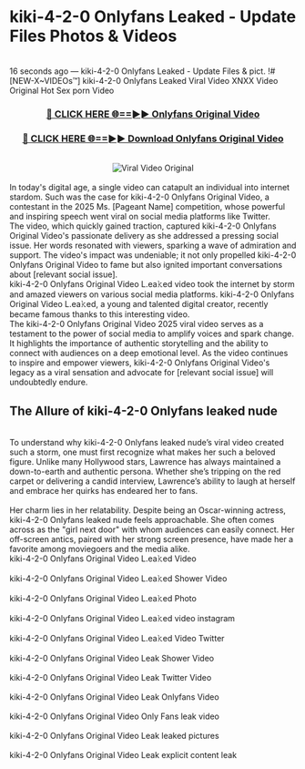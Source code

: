 # kiki-4-2-0 Onlyfans Leaked - Update Files Photos & Videos 
<br>
16 seconds ago — kiki-4-2-0 Onlyfans Leaked - Update Files & pict. !#[NEW-X~VIDEOs™] kiki-4-2-0 Onlyfans Leaked Viral Video XNXX Video Original Hot Sex porn Video
<br>
<div align="center">
<h3><a href="http://freeplayer.one?title=kiki-4-2-0&ref=25OR" rel="nofollow">🔴 CLICK HERE 🌐==►► Onlyfans Original Video</a></h3>
<h3><a href="http://freeplayer.one?title=kiki-4-2-0&ref=25OR" rel="nofollow">🔴 CLICK HERE 🌐==►► Download Onlyfans Original Video</a></h3>
<br>
<a href="http://freeplayer.one?title=kiki-4-2-0&ref=25OR" rel="nofollow" data-target="animated-image.originalLink"><img src="https://i.ibb.co.com/xMMVF88/686577567.gif" alt="Viral Video Original" style="max-width: 100%; display: inline-block;" data-target="animated-image.originalImage"></a>
</div>
<br>
In today's digital age, a single video can catapult an individual into internet stardom. Such was the case for kiki-4-2-0 Onlyfans Original Video, a contestant in the 2025 Ms. [Pageant Name] competition, whose powerful and inspiring speech went viral on social media platforms like Twitter.
<br>
The video, which quickly gained traction, captured kiki-4-2-0 Onlyfans Original Video's passionate delivery as she addressed a pressing social issue. Her words resonated with viewers, sparking a wave of admiration and support. The video's impact was undeniable; it not only propelled kiki-4-2-0 Onlyfans Original Video to fame but also ignited important conversations about [relevant social issue].
<br>
kiki-4-2-0 Onlyfans Original Video L.ea𝚔ed video took the internet by storm and amazed viewers on various social media platforms. kiki-4-2-0 Onlyfans Original Video L.ea𝚔ed, a young and talented digital creator, recently became famous thanks to this interesting video.
<br>
The kiki-4-2-0 Onlyfans Original Video 2025 viral video serves as a testament to the power of social media to amplify voices and spark change. It highlights the importance of authentic storytelling and the ability to connect with audiences on a deep emotional level. As the video continues to inspire and empower viewers, kiki-4-2-0 Onlyfans Original Video's legacy as a viral sensation and advocate for [relevant social issue] will undoubtedly endure.
<br>
<h2>The Allure of kiki-4-2-0 Onlyfans leaked nude</h2>
<br>
To understand why kiki-4-2-0 Onlyfans leaked nude’s viral video created such a storm, one must first recognize what makes her such a beloved figure. Unlike many Hollywood stars, Lawrence has always maintained a down-to-earth and authentic persona. Whether she’s tripping on the red carpet or delivering a candid interview, Lawrence’s ability to laugh at herself and embrace her quirks has endeared her to fans.
<br><br>
Her charm lies in her relatability. Despite being an Oscar-winning actress, kiki-4-2-0 Onlyfans leaked nude feels approachable. She often comes across as the "girl next door" with whom audiences can easily connect. Her off-screen antics, paired with her strong screen presence, have made her a favorite among moviegoers and the media alike.
<br>
kiki-4-2-0 Onlyfans Original Video L.ea𝚔ed Video
<br><br>
kiki-4-2-0 Onlyfans Original Video L.ea𝚔ed Shower Video
<br><br>
kiki-4-2-0 Onlyfans Original Video L.ea𝚔ed Photo
<br><br>
kiki-4-2-0 Onlyfans Original Video L.ea𝚔ed video instagram
<br><br>
kiki-4-2-0 Onlyfans Original Video L.ea𝚔ed Video Twitter
<br><br>
kiki-4-2-0 Onlyfans Original Video Leak Shower Video
<br><br>
kiki-4-2-0 Onlyfans Original Video Leak Twitter Video
<br><br>
kiki-4-2-0 Onlyfans Original Video Leak Onlyfans Video
<br><br>
kiki-4-2-0 Onlyfans Original Video Only Fans leak video
<br><br>
kiki-4-2-0 Onlyfans Original Video Leak leaked pictures
<br><br>
kiki-4-2-0 Onlyfans Original Video Leak explicit content leak